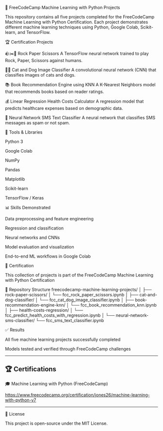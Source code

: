 🧠 FreeCodeCamp Machine Learning with Python Projects

This repository contains all five projects completed for the FreeCodeCamp Machine Learning with Python Certification.
Each project demonstrates different machine learning techniques using Python, Google Colab, Scikit-learn, and TensorFlow.

🏆 Certification Projects

🪨✂️📄 Rock Paper Scissors
A TensorFlow neural network trained to play Rock, Paper, Scissors against humans.

🐶🐱 Cat and Dog Image Classifier
A convolutional neural network (CNN) that classifies images of cats and dogs.

📚 Book Recommendation Engine using KNN
A K-Nearest Neighbors model that recommends books based on reader ratings.

💰 Linear Regression Health Costs Calculator
A regression model that predicts healthcare expenses based on demographic data.

💬 Neural Network SMS Text Classifier
A neural network that classifies SMS messages as spam or not spam.

🧰 Tools & Libraries

Python 3

Google Colab

NumPy

Pandas

Matplotlib

Scikit-learn

TensorFlow / Keras

📊 Skills Demonstrated

Data preprocessing and feature engineering

Regression and classification

Neural networks and CNNs

Model evaluation and visualization

End-to-end ML workflows in Google Colab

📜 Certification

This collection of projects is part of the
FreeCodeCamp Machine Learning with Python Certification

📂 Repository Structure
freecodecamp-machine-learning-projects/
│
├── rock-paper-scissors/
│   └── fcc_rock_paper_scissors.ipynb
│
├── cat-and-dog-classifier/
│   └── fcc_cat_dog_image_classifier.ipynb
│
├── book-recommendation-engine-knn/
│   └── fcc_book_recommendation_knn.ipynb
│
├── health-costs-regression/
│   └── fcc_predict_health_costs_with_regression.ipynb
│
└── neural-network-sms-classifier/
    └── fcc_sms_text_classifier.ipynb

✅ Results

All five machine learning projects successfully completed

Models tested and verified through FreeCodeCamp challenges

---

## 🏆 Certifications

🎓 Machine Learning with Python (FreeCodeCamp)

https://www.freecodecamp.org/certification/jones26/machine-learning-with-python-v7


---

📖 License

This project is open-source under the MIT License.
